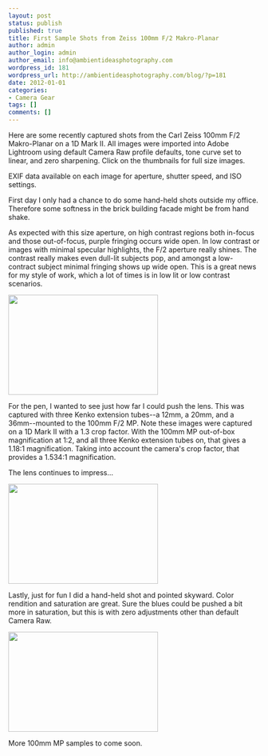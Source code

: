 ```yaml
---
layout: post
status: publish
published: true
title: First Sample Shots from Zeiss 100mm F/2 Makro-Planar
author: admin
author_login: admin
author_email: info@ambientideasphotography.com
wordpress_id: 181
wordpress_url: http://ambientideasphotography.com/blog/?p=181
date: 2012-01-01
categories:
- Camera Gear
tags: []
comments: []
---
```

Here are some recently captured shots from the Carl Zeiss 100mm F/2 Makro-Planar on a 1D Mark II. All images were imported into Adobe Lightroom using default Camera Raw profile defaults, tone curve set to linear, and zero sharpening. Click on the thumbnails for full size images.

EXIF data available on each image for aperture, shutter speed, and ISO settings.

First day I only had a chance to do some hand-held shots outside my office. Therefore some softness in the brick building facade might be from hand shake.

As expected with this size aperture, on high contrast regions both in-focus and those out-of-focus, purple fringing occurs wide open. In low contrast or images with minimal specular highlights, the F/2 aperture really shines. The contrast really makes even dull-lit subjects pop, and amongst a low-contract subject minimal fringing shows up wide open. This is a great news for my style of work, which a lot of times is in low lit or low contrast scenarios.

<a href="http://ambientideasphotography.com/blog/wp-content/uploads/2012/01/20111231-Zeiss100MP-3.jpg" target="blank"><img src="http://ambientideasphotography.com/blog/wp-content/uploads/2012/01/20111231-Zeiss100MP-3-300x200.jpg" alt="" title="20111231-Zeiss100MP-3" width="300" height="200" class="aligncenter size-medium wp-image-180" /></a>

For the pen, I wanted to see just how far I could push the lens. This was captured with three Kenko extension tubes--a 12mm, a 20mm, and a 36mm--mounted to the 100mm F/2 MP. Note these images were captured on a 1D Mark II with a  1.3 crop factor. With the 100mm MP out-of-box magnification at 1:2, and all three Kenko extension tubes on, that gives a 1.18:1 magnification. Taking into account the camera's crop factor, that provides a 1.534:1 magnification.

The lens continues to impress...

<a href="http://ambientideasphotography.com/blog/wp-content/uploads/2012/01/20111231-Zeiss100MP-1.jpg" target="blank"><img src="http://ambientideasphotography.com/blog/wp-content/uploads/2012/01/20111231-Zeiss100MP-1-300x200.jpg" alt="" title="20111231-Zeiss100MP-1" width="300" height="200" class="aligncenter size-medium wp-image-178" /></a>

Lastly, just for fun I did a hand-held shot and pointed skyward. Color rendition and saturation are great. Sure the blues could be pushed a bit more in saturation, but this is with zero adjustments other than default Camera Raw.

<a href="http://ambientideasphotography.com/blog/wp-content/uploads/2012/01/20111231-Zeiss100MP-2.jpg" target="blank"><img src="http://ambientideasphotography.com/blog/wp-content/uploads/2012/01/20111231-Zeiss100MP-2-300x200.jpg" alt="" title="20111231-Zeiss100MP-2" width="300" height="200" class="aligncenter size-medium wp-image-179" /></a>

More 100mm MP samples to come soon.
